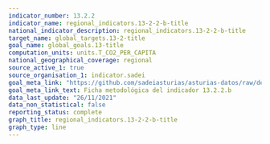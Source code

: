 ```yaml
---
indicator_number: 13.2.2
indicator_name: regional_indicators.13-2-2-b-title
national_indicator_description: regional_indicators.13-2-2-b-title
target_name: global_targets.13-2-title
goal_name: global_goals.13-title
computation_units: units.T_CO2_PER_CAPITA
national_geographical_coverage: regional
source_active_1: true
source_organisation_1: indicator.sadei
goal_meta_link: "https://github.com/sadeiasturias/asturias-datos/raw/develop/descargas/metodologia/13.2.2.b.pdf"
goal_meta_link_text: Ficha metodológica del indicador 13.2.2.b
data_last_update: "26/11/2021"
data_non_statistical: false
reporting_status: complete
graph_title: regional_indicators.13-2-2-b-title
graph_type: line
---
```

